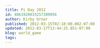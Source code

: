 ```yaml
---
title: Pi Day 2012
id: 4861920833257389056
author: Kirby Urner
published: 2012-03-15T02:18:00.002-07:00
updated: 2012-03-17T13:44:25.851-07:00
blog: world_game
tags: 
---
```


